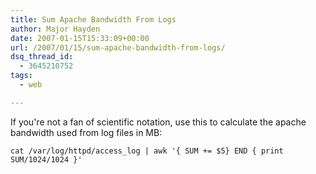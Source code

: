 ```yaml
---
title: Sum Apache Bandwidth From Logs
author: Major Hayden
date: 2007-01-15T15:33:09+00:00
url: /2007/01/15/sum-apache-bandwidth-from-logs/
dsq_thread_id:
  - 3645210752
tags:
  - web

---
```

If you're not a fan of scientific notation, use this to calculate the apache bandwidth used from log files in MB:

```
cat /var/log/httpd/access_log | awk '{ SUM += $5} END { print SUM/1024/1024 }'
```
